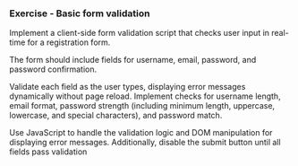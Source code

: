 
### Exercise - Basic form validation
Implement a client-side form validation script that checks user input in real-time for a registration form. 

The form should include fields for username, email, password, and password confirmation. 

Validate each field as the user types, displaying error messages dynamically without page reload. Implement checks for username length, email format, password strength (including minimum length, uppercase, lowercase, and special characters), and password match.

Use JavaScript to handle the validation logic and DOM manipulation for displaying error messages. Additionally, disable the submit button until all fields pass validation